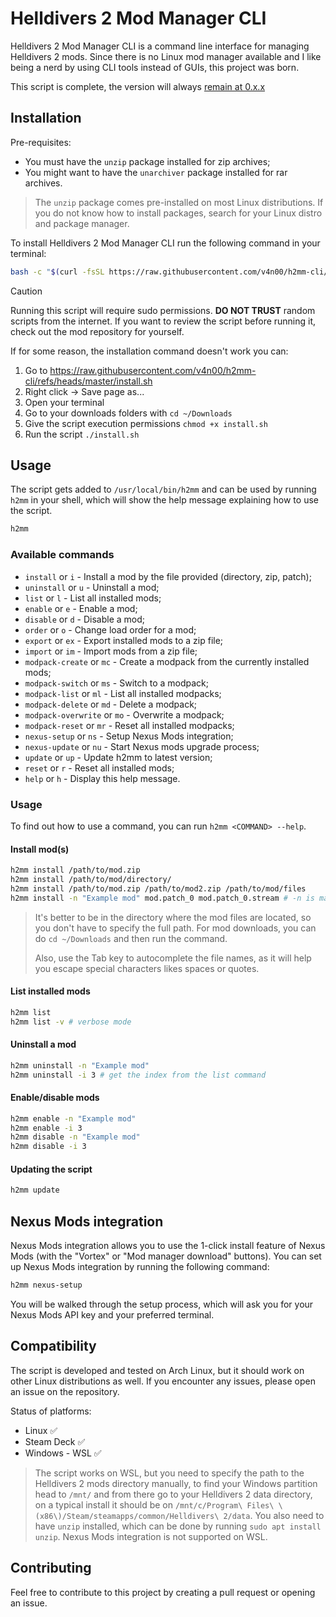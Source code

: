 # Helldivers 2 Mod Manager CLI

Helldivers 2 Mod Manager CLI is a command line interface for managing Helldivers 2 mods. Since there is no Linux mod manager available and I like being a nerd by using CLI tools instead of GUIs, this project was born.

This script is complete, the version will always [remain at 0.x.x](https://0ver.org/)

## Installation

Pre-requisites:

- You must have the `unzip` package installed for zip archives;
- You might want to have the `unarchiver` package installed for rar archives.

> The `unzip` package comes pre-installed on most Linux distributions. If you do not know how to install packages, search for your Linux distro and package manager.

To install Helldivers 2 Mod Manager CLI run the following command in your terminal:

```bash
bash -c "$(curl -fsSL https://raw.githubusercontent.com/v4n00/h2mm-cli/refs/heads/master/install.sh)"
```

> [!CAUTION]
> Running this script will require sudo permissions. **DO NOT TRUST** random scripts from the internet. If you want to review the script before running it, check out the mod repository for yourself.

If for some reason, the installation command doesn't work you can:

1. Go to <https://raw.githubusercontent.com/v4n00/h2mm-cli/refs/heads/master/install.sh>
1. Right click -> Save page as...
1. Open your terminal
1. Go to your downloads folders with `cd ~/Downloads`
1. Give the script execution permissions `chmod +x install.sh`
1. Run the script `./install.sh`

## Usage

The script gets added to `/usr/local/bin/h2mm` and can be used by running `h2mm` in your shell, which will show the help message explaining how to use the script.

```bash
h2mm
```

### Available commands

- `install` or `i` - Install a mod by the file provided (directory, zip, patch);
- `uninstall` or `u` - Uninstall a mod;
- `list` or `l` - List all installed mods;
- `enable` or `e` - Enable a mod;
- `disable` or `d` - Disable a mod;
- `order` or `o` - Change load order for a mod;
- `export` or `ex` - Export installed mods to a zip file;
- `import` or `im` - Import mods from a zip file;
- `modpack-create` or `mc` - Create a modpack from the currently installed mods;
- `modpack-switch` or `ms` - Switch to a modpack;
- `modpack-list` or `ml` - List all installed modpacks;
- `modpack-delete` or `md` - Delete a modpack;
- `modpack-overwrite` or `mo` - Overwrite a modpack;
- `modpack-reset` or `mr` - Reset all installed modpacks;
- `nexus-setup` or `ns` - Setup Nexus Mods integration;
- `nexus-update` or `nu` - Start Nexus mods upgrade process;
- `update` or `up` - Update h2mm to latest version;
- `reset` or `r` - Reset all installed mods;
- `help` or `h` - Display this help message.

### Usage

To find out how to use a command, you can run `h2mm <COMMAND> --help`.

#### Install mod(s)

```bash
h2mm install /path/to/mod.zip
h2mm install /path/to/mod/directory/
h2mm install /path/to/mod.zip /path/to/mod2.zip /path/to/mod/files
h2mm install -n "Example mod" mod.patch_0 mod.patch_0.stream # -n is mandatory when using files
```

> It's better to be in the directory where the mod files are located, so you don't have to specify the full path. For mod downloads, you can do `cd ~/Downloads` and then run the command.
>
> Also, use the Tab key to autocomplete the file names, as it will help you escape special characters likes spaces or quotes.

#### List installed mods

```bash
h2mm list
h2mm list -v # verbose mode
```

#### Uninstall a mod

```bash
h2mm uninstall -n "Example mod"
h2mm uninstall -i 3 # get the index from the list command
```

#### Enable/disable mods

```bash
h2mm enable -n "Example mod"
h2mm enable -i 3
h2mm disable -n "Example mod"
h2mm disable -i 3
```

#### Updating the script

```bash
h2mm update
```

## Nexus Mods integration

Nexus Mods integration allows you to use the 1-click install feature of Nexus Mods (with the "Vortex" or "Mod manager download" buttons). You can set up Nexus Mods integration by running the following command:

```bash
h2mm nexus-setup
```

You will be walked through the setup process, which will ask you for your Nexus Mods API key and your preferred terminal.

## Compatibility

The script is developed and tested on Arch Linux, but it should work on other Linux distributions as well. If you encounter any issues, please open an issue on the repository.

Status of platforms:

- Linux :white_check_mark:
- Steam Deck :white_check_mark:
- Windows - WSL :white_check_mark:

> The script works on WSL, but you need to specify the path to the Helldivers 2 mods directory manually, to find your Windows partition head to `/mnt/` and from there go to your Helldivers 2 data directory, on a typical install it should be on `/mnt/c/Program\ Files\ \(x86\)/Steam/steamapps/common/Helldivers\ 2/data`. You also need to have `unzip` installed, which can be done by running `sudo apt install unzip`. Nexus Mods integration is not supported on WSL.

## Contributing

Feel free to contribute to this project by creating a pull request or opening an issue.
